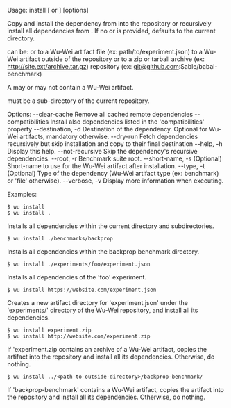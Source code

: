 Usage: install [<dependency-source> or <sub-directory>] [options]

Copy and install the dependency from <dependency-source> into the repository or recursively install all dependencies from <sub-directory>. If no <dependency-source> or <sub-directory> is provided, 
<sub-directory> defaults to the current directory.

<dependency-source> can be:
    <file> or <url> to a Wu-Wei artifact file (ex: path/to/experiment.json)
    <directory> to a Wu-Wei artifact outside of the repository
    <file> or <url> to a zip or tarball archive (ex: http://site.ext/archive.tar.gz)
    <git> repository (ex: git@github.com:Sable/babai-benchmark)

A <dependency-source> may or may not contain a Wu-Wei artifact.

<sub-directory> must be a sub-directory of the current repository.

Options:
    --clear-cache        Remove all cached remote dependencies
    --compatibilities    Install also dependencies listed in the 'compatibilities' property
    --destination, -d    Destination of the dependency. Optional for Wu-Wei artifacts,
                         mandatory otherwise.
    --dry-run            Fetch dependencies recursively but skip installation and copy
    				     to their final destination
    --help, -h           Display this help.
    --not-recursive      Skip the dependency's recursive dependencies.
    --root, -r           Benchmark suite root.
    --short-name, -s     (Optional) Short-name to use for the Wu-Wei artifact 
                         <dependency-source> after installation.
    --type, -t           (Optional) Type of the dependency (Wu-Wei artifact type 
                         (ex:  benchmark) or 'file' otherwise).
    --verbose, -v        Display more information when executing.

Examples:


    $ wu install 
    $ wu install .

Installs all dependencies within the current directory and subdirectories.


    $ wu install ./benchmarks/backprop 

Installs all dependencies within the backprop benchmark directory.


    $ wu install ./experiments/foo/experiment.json

Installs all dependencies of the 'foo' experiment.


    $ wu install https://website.com/experiment.json

Creates a new artifact directory for 'experiment.json' under the 
'experiments/<short-name>' directory of the Wu-Wei repository, and install all its dependencies.


    $ wu install experiment.zip
    $ wu install http://website.com/experiment.zip

If 'experiment.zip contains an archive of a Wu-Wei artifact, copies the artifact into the repository
and install all its dependencies. Otherwise, do nothing.


    $ wu install ../<path-to-outside-directory>/backprop-benchmark/

If 'backprop-benchmark' contains a Wu-Wei artifact, copies the artifact into the repository
and install all its dependencies. Otherwise, do nothing.